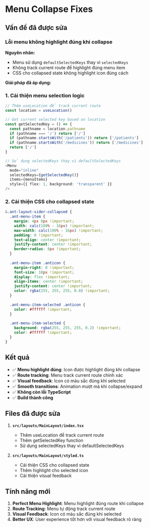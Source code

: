 # Menu Collapse Fixes

## Vấn đề đã được sửa

### **Lỗi menu không highlight đúng khi collapse**

**Nguyên nhân:**
- Menu sử dụng `defaultSelectedKeys` thay vì `selectedKeys`
- Không track current route để highlight đúng menu item
- CSS cho collapsed state không highlight icon đúng cách

**Giải pháp đã áp dụng:**

### **1. Cải thiện menu selection logic**
```typescript
// Thêm useLocation để track current route
const location = useLocation()

// Get current selected key based on location
const getSelectedKey = () => {
  const pathname = location.pathname
  if (pathname === '/') return ['/']
  if (pathname.startsWith('/patients')) return ['/patients']
  if (pathname.startsWith('/medicines')) return ['/medicines']
  return ['/']
}

// Sử dụng selectedKeys thay vì defaultSelectedKeys
<Menu
  mode="inline"
  selectedKeys={getSelectedKey()}
  items={menuItems}
  style={{ flex: 1, background: 'transparent' }}
/>
```

### **2. Cải thiện CSS cho collapsed state**
```css
&.ant-layout-sider-collapsed {
  .ant-menu-item {
    margin: 4px 8px !important;
    width: calc(100% - 16px) !important;
    max-width: calc(100% - 16px) !important;
    padding: 0 !important;
    text-align: center !important;
    justify-content: center !important;
    border-radius: 8px !important;
  }
  
  .ant-menu-item .anticon {
    margin-right: 0 !important;
    font-size: 18px !important;
    display: flex !important;
    align-items: center !important;
    justify-content: center !important;
    color: rgba(255, 255, 255, 0.8) !important;
  }
  
  .ant-menu-item-selected .anticon {
    color: #ffffff !important;
  }
  
  .ant-menu-item-selected {
    background: rgba(255, 255, 255, 0.2) !important;
    color: #ffffff !important;
  }
}
```

## Kết quả

- ✅ **Menu highlight đúng**: Icon được highlight đúng khi collapse
- ✅ **Route tracking**: Menu track current route chính xác
- ✅ **Visual feedback**: Icon có màu sắc đúng khi selected
- ✅ **Smooth transitions**: Animation mượt mà khi collapse/expand
- ✅ **Không còn lỗi TypeScript**
- ✅ **Build thành công**

## Files đã được sửa

1. **`src/layouts/MainLayout/index.tsx`**
   - Thêm useLocation để track current route
   - Thêm getSelectedKey function
   - Sử dụng selectedKeys thay vì defaultSelectedKeys

2. **`src/layouts/MainLayout/styled.ts`**
   - Cải thiện CSS cho collapsed state
   - Thêm highlight cho selected icon
   - Cải thiện visual feedback

## Tính năng mới

1. **Perfect Menu Highlight**: Menu highlight đúng route khi collapse
2. **Route Tracking**: Menu tự động track current route
3. **Visual Feedback**: Icon có màu sắc đúng khi selected
4. **Better UX**: User experience tốt hơn với visual feedback rõ ràng 